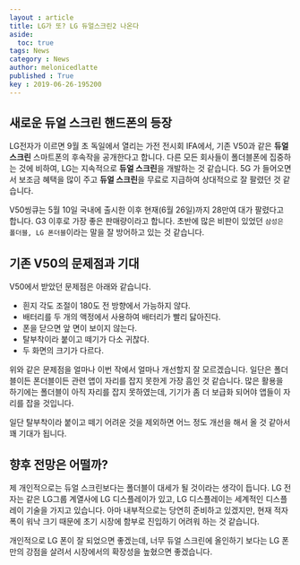 ```yaml
---
layout : article
title: LG가 또? LG 듀얼스크린2 나온다
aside:
  toc: true
tags: News
category : News
author: melonicedlatte
published : True
key : 2019-06-26-195200
---
```


## 새로운 듀얼 스크린 핸드폰의 등장

LG전자가 이르면 9월 초 독일에서 열리는 가전 전시회 IFA에서, 기존 V50과 같은 **듀얼 스크린** 스마트폰의 후속작을 공개한다고 합니다. 다른 모든 회사들이 폴더블폰에 집중하는 것에 비하여, LG는 지속적으로 **듀얼 스크린**을 개발하는 것 같습니다. 5G 가 들어오면서 보조금 혜택을 많이 주고 **듀얼 스크린**을 무료로 지급하여 상대적으로 잘 팔렸던 것 같습니다. 

V50씽큐는 5월 10일 국내에 출시한 이후 현재(6월 26일)까지 28만여 대가 팔렸다고 합니다. G3 이후로 가장 좋은 판매량이라고 합니다. 초반에 많은 비판이 있었던 `삼성은 폴더블, LG 폰더블`이라는 말을 잘 방어하고 있는 것 같습니다. 

## 기존 V50의 문제점과 기대

V50에서 받았던 문제점은 아래와 같습니다.
- 흰지 각도 조절이 180도 전 방향에서 가능하지 않다.
- 배터리를 두 개의 액정에서 사용하여 배터리가 빨리 닳아진다.
- 폰을 닫으면 앞 면이 보이지 않는다. 
- 탈부착이라 붙이고 떼기가 다소 귀찮다.
- 두 화면의 크기가 다르다.

위와 같은 문제점을 얼마나 이번 작에서 얼마나 개선할지 잘 모르겠습니다. 일단은 폴더블이든 폰더블이든 관련 앱이 자리를 잡지 못한게 가장 흠인 것 같습니다. 많은 활용을 하기에는 폴더블이 아직 자리를 잡지 못하였는데, 기기가 좀 더 보급화 되어야 앱들이 자리를 잡을 것입니다.

일단 탈부착이라 붙이고 떼기 어려운 것을 제외하면 어느 정도 개선을 해서 올 것 같아서 꽤 기대가 됩니다.

## 향후 전망은 어떨까?

제 개인적으로는 듀얼 스크린보다는 폴더블이 대세가 될 것이라는 생각이 듭니다. LG 전자는 같은 LG그룹 계열사에 LG 디스플레이가 있고, LG 디스플레이는 세계적인 디스플레이 기술을 가지고 있습니다. 아마 내부적으로는 당연히 준비하고 있겠지만, 현재 적자폭이 워낙 크기 때문에 초기 시장에 함부로 진입하기 어려워 하는 것 같습니다. 

개인적으로 LG 폰이 잘 되었으면 좋겠는데, 너무 듀얼 스크린에 올인하기 보다는 LG 폰만의 강점을 살려서 시장에서의 확장성을 높혔으면 좋겠습니다. 